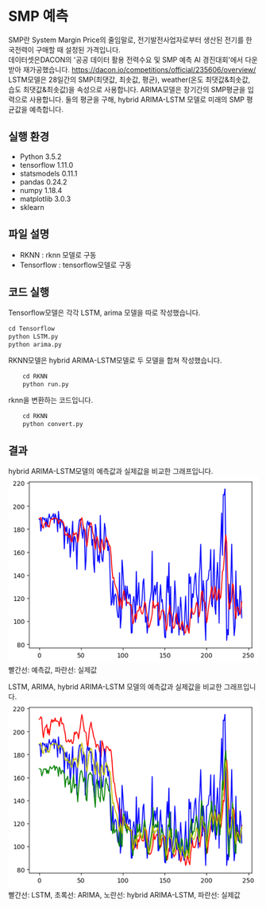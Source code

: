 # SMP 예측
SMP란 System Margin Price의 줄임말로, 
전기발전사업자로부터 생산된 전기를 한국전력이 구매할 때 설정된 가격입니다.
<br>
데이터셋은DACON의 '공공 데이터 활용 전력수요 및 SMP 예측 AI 경진대회'에서 다운 받아 재가공했습니다.
https://dacon.io/competitions/official/235606/overview/
<br>
LSTM모델은 28일간의 SMP(최댓값, 최솟값, 평균), weather(온도 최댓값&최솟값, 습도 최댓값&최솟값)을 속성으로 사용합니다.
ARIMA모델은 장기간의 SMP평균을 입력으로 사용합니다.
둘의 평균을 구해, hybrid ARIMA-LSTM 모델로 미래의 SMP 평균값을 예측합니다.

실행 환경
-
- Python 3.5.2
- tensorflow 1.11.0
- statsmodels 0.11.1
- pandas 0.24.2
- numpy 1.18.4
- matplotlib 3.0.3
- sklearn

파일 설명
-
- RKNN : rknn 모델로 구동
- Tensorflow : tensorflow모델로 구동

코드 실행
-
Tensorflow모델은 각각 LSTM, arima 모델을 따로 작성했습니다.

```
cd Tensorflow
python LSTM.py
python arima.py
```

RKNN모델은 hybrid ARIMA-LSTM모델로 두 모델을 합쳐 작성했습니다.
```
    cd RKNN
    python run.py
```

rknn을 변환하는 코드입니다.
```
    cd RKNN
    python convert.py
```

결과
-
hybrid ARIMA-LSTM모델의 예측값과 실제값을 비교한 그래프입니다.
<img src="/RKNN/output(hybrid2).png">
빨간선: 예측값, 파란선: 실제값
<br>

LSTM, ARIMA, hybrid ARIMA-LSTM 모델의 예측값과 실제값을 비교한 그래프입니다.
<img src="/RKNN/output(hybrid).png">
빨간선: LSTM, 초록선: ARIMA, 노란선: hybrid ARIMA-LSTM, 파란선: 실제값

